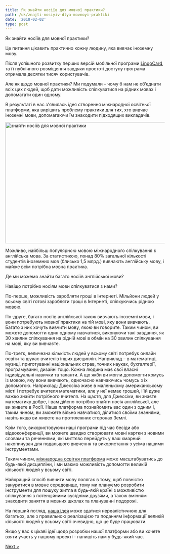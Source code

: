 ```yaml
---
title: Як знайти носіїв для мовної практики?
path: /uk/znajti-nosiyiv-dlya-movnoyi-praktiki
date: '2018-02-02'
type: post
---
```


Як знайти носіїв для мовної практики?

Це питання цікавить практично кожну людину, яка вивчає іноземну мову.

Після успішного розвитку перших версій мобільної програми <a href="https://lingocard.com" target="_blank" rel="noopener">LingoCard</a>, та її публічного розміщення завдяки простоті доступу програма отримала десятки тисяч користувачів.

Але як щодо мовної практики? Ми подумали – чому б нам не об’єднати всіх цих людей, щоб дати можливість спілкуватися на рідних мовах і допомагати один одному.

В результаті в нас з'явилась ідея створення міжнародної освітньої платформи, яка вирішить проблему практики для тих, хто вивчає іноземні мови, допомагаючи їм знаходити підходящих викладачів.

<img class="aligncenter wp-image-78 size-full" src="../images/platform/social-network.jpg" alt="знайти носіїв для мовної практики" width="628" height="383" />

Можливо, найбільш популярною мовою міжнародного спілкування є англійська мова. За статистикою, понад 80% загальної кількості студентів іноземних мов (близько 1,5 млрд.) вивчають англійську мову, і майже всім потрібна мовна практика.

Де ми можемо знайти багато носіїв англійської мови?

Навіщо потрібно носіям мови спілкуватися з нами?

По-перше, можливість заробляти гроші в Інтернеті. Мільйони людей у ​​всьому світі готові заробляти гроші в Інтернеті, спілкуючись рідною мовою.

По-друге, багато носіїв англійської також вивчають іноземні мови, і вони потребують мовної практики на тій мові, яку вони вивчають. Багато з них хочуть вивчити мову, якою ви говорите. Таким чином, ви можете допомогти один одному навчатися, виконуючи такі завдання, як 30 хвилин спілкування на рідній мові в обмін на 30 хвилин спілкування на мові, яку ви вивчаєте.

По-третє, величезна кількість людей у ​​всьому світі потребує онлайн освіти та шукає вчителів інших дисциплін. Наприклад – в математиці, музиці, приготуванні національних страв, точних науках, бухгалтерії, програмуванні, дизайні тощо. Кожна людина має свої власні індивідуальні навички та таланти. А що якби ви могли допомогти комусь із мовою, яку вони вивчають, одночасно навчаючись чомусь з іх допомогою. Наприклад: Джессіка живе в маленькому американському місті і потребує вчителя математики, але у неї немає грошей, і їй дуже важко знайти потрібного вчителя. На щастя, для Джессіки, ви знаєте математику добре, і вам дійсно потрібно знайти носія англійської, але ви живете в Росії. Наша платформа познайомить вас один з одним і, таким чином, ви зможете вільно навчатися, ділитися своїми знаннями, навіть якщо ви живете на протилежних сторонах Землі.

Крім того, використовуючи наші програми під час бесіди або відеоконференції, ви можете швидко створювати мовні картки з новими словами та реченнями, які миттєво перейдуть у ваш хмарний накопичувач для подальшого вивчення та використання з усіма нашими інструментами.

Таким чином, <a href="https://lingocard.com" target="_blank" rel="noopener">міжнародна освітня платформа</a> може масштабуватись до будь-якої дисципліни, і ми маємо можливість допомогти великій кількості людей у ​​всьому світі.

Найкращий спосіб вивчити мову полягає в тому, щоб повністю зануритися в мовне середовище, тому ми плануємо розробити інструменти для пошуку житла в будь-якій країні з можливістю спілкування з потенційними сусідніми друзями, а також вмінням знаходити заняття в мовних школах та плануванні подорожі.

На перший погляд, <a href="http://lingocard.org" target="_blank" rel="noopener">наша ідея</a> може здатися нереалістичною для багатьох, але з правильною реалізацією та поданням інформації великій кількості людей у ​​всьому світі очевидно, що це буде працювати.

Якщо у вас є цікаві ідеї щодо розробки нашої платформи або ви хочете взяти участь у нашому проекті - напишіть нам у будь-який час.

<a href="/uk/yak-shvidko-vivchiti-anglijsku-movu">Next ></a>